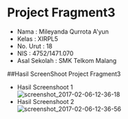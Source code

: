 # Project Fragment3

- Nama              : Mileyanda Qurrota A'yun
- Kelas             : XIRPL5
- No. Urut          : 18
- NIS               : 4752/1471.070
- Asal Sekolah      : SMK Telkom Malang

##Hasil ScreenShoot Project Fragment3
- Hasil Screenshoot 1<br>
![screenshot_2017-02-06-12-36-18](https://cloud.githubusercontent.com/assets/22046175/22638388/55e38e84-ec7a-11e6-92f0-92f1cddf0e98.jpg)<br>
- Hasil Screenshoot 2<br>
![screenshot_2017-02-06-12-36-56](https://cloud.githubusercontent.com/assets/22046175/22638387/55e2c15c-ec7a-11e6-8f41-282b44312dc3.jpg)<br>
